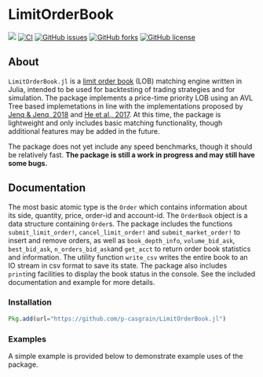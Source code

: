 # LimitOrderBook

[![](https://img.shields.io/badge/docs-dev-blue.svg)](https://p-casgrain.github.io/LimitOrderBook.jl/dev/)
[![CI](https://github.com/p-casgrain/LimitOrderBook.jl/actions/workflows/CI.yml/badge.svg?branch=main)](https://github.com/p-casgrain/LimitOrderBook.jl/actions/workflows/CI.yml)
[![GitHub issues](https://img.shields.io/github/issues/p-casgrain/LimitOrderBook.jl)](https://github.com/p-casgrain/LimitOrderBook.jl/issues)
[![GitHub forks](https://img.shields.io/github/forks/p-casgrain/LimitOrderBook.jl)](https://github.com/p-casgrain/LimitOrderBook.jl/network)
[![GitHub license](https://img.shields.io/github/license/p-casgrain/LimitOrderBook.jl)](https://github.com/p-casgrain/LimitOrderBook.jl/blob/main/LICENSE)
<!-- [![Coverage](https://codecov.io/gh/p-casgrain/LimitOrderBook.jl/branch/master/graph/badge.svg)](https://codecov.io/gh/p-casgrain@github.com/LimitOrderBook.jl) -->

## About
`LimitOrderBook.jl` is a [limit order book](https://en.wikipedia.org/wiki/Order_book) (LOB) matching engine written in Julia, intended to be used for backtesting of trading strategies and for simulation. The package implements a price-time priority LOB using an AVL Tree based implemetations in line with the implementations proposed by [Jenq \& Jenq, 2018](https://csce.ucmss.com/cr/books/2018/LFS/CSREA2018/FCS3665.pdf) and [He et al., 2017](https://www.doc.ic.ac.uk/~wl/papers/17/fpl17ch.pdf). At this time, the package is lightweight and only includes basic matching functionality, though additional features may be added in the future.

The package does not yet include any speed benchmarks, though it should be relatively fast. __The package is still a work in progress and may still have some bugs.__

## Documentation

The most basic atomic type is the `Order` which contains information about its side, quantity, price, order-id and account-id. The `OrderBook` object is a data structure containing `Order`s. The package includes the functions `submit_limit_order!`, `cancel_limit_order!` and `submit_market_order!` to insert and remove orders, as well as `book_depth_info`, `volume_bid_ask`, `best_bid_ask`, `n_orders_bid_ask`and `get_acct` to return order book statistics and information. The utility function `write_csv` writes the entire book to an IO stream in csv format to save its state. The package also includes `print`ing facilities to display the book status in the console. See the included documentation and example for more details.

### Installation

``````julia
Pkg.add(url="https://github.com/p-casgrain/LimitOrderBook.jl")
``````

### Examples

A simple example is provided below to demonstrate example uses of the package.

````````````julia

````````````

